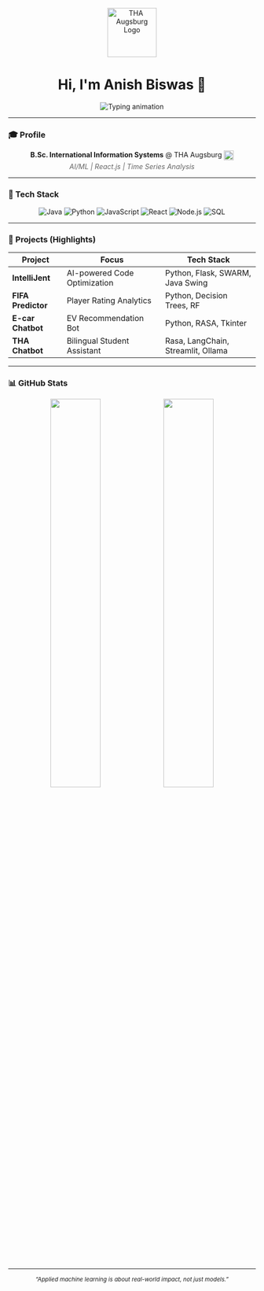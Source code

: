 <p align="center">
  <img src="https://upload.wikimedia.org/wikipedia/commons/4/45/THA_Augsburg_Logo.svg" alt="THA Augsburg Logo" width="100" />
</p>

<h1 align="center">Hi, I'm Anish Biswas 👋</h1>
<p align="center">
  <img src="https://readme-typing-svg.herokuapp.com?font=Fira+Code&size=22&pause=1000&color=3F8CFF&center=true&vCenter=true&width=400&lines=AI%2FML+Enthusiast;Full-Stack+Developer;Data+Scientist" alt="Typing animation" />
</p>

---

### 🎓 Profile
<p align="center">
  <b>B.Sc. International Information Systems</b> @ THA Augsburg  
  <img src="https://upload.wikimedia.org/wikipedia/commons/4/45/THA_Augsburg_Logo.svg" alt="THA Augsburg" width="20" style="vertical-align:middle;"/>
</p>
<p align="center" style="margin-top:-10px; font-style: italic; color: #666;">
  AI/ML | React.js | Time Series Analysis
</p>

---

### 🔧 Tech Stack
<p align="center">
  <img alt="Java" src="https://img.shields.io/badge/Java-ED8B00?style=for-the-badge&logo=java&logoColor=white" />
  <img alt="Python" src="https://img.shields.io/badge/Python-3776AB?style=for-the-badge&logo=python&logoColor=white" />
  <img alt="JavaScript" src="https://img.shields.io/badge/JavaScript-F7DF1E?style=for-the-badge&logo=javascript&logoColor=black" />
  <img alt="React" src="https://img.shields.io/badge/React-61DAFB?style=for-the-badge&logo=react&logoColor=black" />
  <img alt="Node.js" src="https://img.shields.io/badge/Node.js-339933?style=for-the-badge&logo=node.js&logoColor=white" />
  <img alt="SQL" src="https://img.shields.io/badge/SQL-4479A1?style=for-the-badge&logo=postgresql&logoColor=white" />
</p>

---

### 📂 Projects (Highlights)

| Project             | Focus                      | Tech Stack                         |
|---------------------|----------------------------|----------------------------------|
| **IntelliJent**     | AI-powered Code Optimization| Python, Flask, SWARM, Java Swing |
| **FIFA Predictor**  | Player Rating Analytics     | Python, Decision Trees, RF        |
| **E-car Chatbot**   | EV Recommendation Bot      | Python, RASA, Tkinter             |
| **THA Chatbot**     | Bilingual Student Assistant| Rasa, LangChain, Streamlit, Ollama|

---

### 📊 GitHub Stats

<p align="center">
  <img src="https://github-readme-stats.vercel.app/api?username=anish-dev21&show_icons=true&theme=tokyonight&hide_title=true&count_private=true" width="45%" />
  <img src="https://github-readme-stats.vercel.app/api/top-langs/?username=anish-dev21&layout=compact&theme=tokyonight&langs_count=6" width="45%" />
</p>

---

<p align="center"><sub><i>“Applied machine learning is about real-world impact, not just models.”</i></sub></p>

